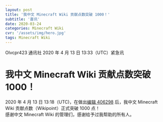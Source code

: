 ```yaml
---
layout: post
title: '我中文 Minecraft Wiki 贡献点数突破 1000！'
subtitle: '喜讯'
date: 2020-03-24
categories: Minecraft Wiki
cvr: '/assets/img/hero.jpg'
tags: Minecraft Wiki
---
```

Olvcpr423 通讯社 2020 年 4 月 13 日 13:33（UTC）紧急讯<br>
<h1>我中文 Minecraft Wiki 贡献点数突破 1000！</h1>
2020 年 4 月 13 日 13:18（UTC)，在做出<a href ='https://minecraft-zh.gamepedia.com/index.php?title=%E5%8A%A8%E5%8A%9B%E7%9F%BF%E8%BD%A6&oldid=406298'>编辑 406298</a> 后，我中文 Minecraft Wiki 贡献点数（Wikipoint）正式突破 1000 点！<br>
感谢中文 Minecraft Wiki 的管理们，感谢给予过我帮助的所有人。 
